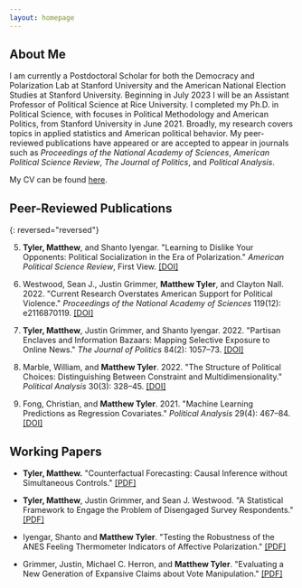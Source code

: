 ```yaml
---
layout: homepage
---
```


## About Me

I am currently a Postdoctoral Scholar for both the Democracy and Polarization Lab at Stanford University and the American National Election Studies at Stanford University. Beginning in July 2023 I will be an Assistant Professor of Political Science at Rice University. I completed my Ph.D. in Political Science, with focuses in Political Methodology and American Politics, from Stanford University in June 2021. Broadly, my research covers topics in applied statistics and American political behavior. My peer-reviewed publications have appeared or are accepted to appear in journals such as *Proceedings of the National Academy of Sciences*, *American Political Science Review*, *The Journal of Politics*, and *Political Analysis*.

My CV can be found [here](https://www.dropbox.com/s/sm0pfjekpzdykd7/CV.pdf?dl=0).

## Peer-Reviewed Publications

{: reversed="reversed"}

5. **Tyler, Matthew**, and Shanto Iyengar. "Learning to Dislike Your Opponents: Political Socialization in the Era of Polarization." *American Political Science Review*, First View. [[DOI]](https://doi.org/10.1017/S000305542200048X)

4. Westwood, Sean J., Justin Grimmer, **Matthew Tyler**, and Clayton Nall. 2022. "Current Research Overstates American Support for Political Violence." *Proceedings of the National Academy of Sciences* 119(12): e2116870119. [[DOI]](https://doi.org/10.1073/pnas.2116870119)

3. **Tyler, Matthew**, Justin Grimmer, and Shanto Iyengar. 2022. "Partisan Enclaves and Information Bazaars: Mapping Selective Exposure to Online News." *The Journal of Politics* 84(2): 1057–73. [[DOI]](https://doi.org/10.1086/716950)

2. Marble, William, and **Matthew Tyler**. 2022. "The Structure of Political Choices: Distinguishing Between Constraint and Multidimensionality." *Political Analysis* 30(3): 328–45. [[DOI]](https://doi.org/10.1017/pan.2021.3)

1. Fong, Christian, and **Matthew Tyler**. 2021. "Machine Learning Predictions as Regression Covariates." *Political Analysis* 29(4): 467–84. [[DOI]](https://doi.org/10.1017/pan.2020.38)



## Working Papers

* **Tyler, Matthew.** "Counterfactual Forecasting: Causal Inference without Simultaneous Controls." [[PDF]](https://www.dropbox.com/s/bux4klf66dh66qg/FSControls.pdf?dl=0)
    
* **Tyler, Matthew**, Justin Grimmer, and Sean J. Westwood. "A Statistical Framework to Engage the Problem of Disengaged Survey Respondents." [[PDF]](https://www.dropbox.com/s/m86g05zl57g36an/The_Dangers_of_Disengaged_Respondents.pdf?dl=0)

* Iyengar, Shanto and **Matthew Tyler**. "Testing the Robustness of the ANES Feeling Thermometer Indicators of Affective Polarization." [[PDF]](https://www.dropbox.com/s/0pckb5wjrxcjbs4/Robustness_of_Increasing_Affective_Polarization.pdf?dl=0)

* Grimmer, Justin, Michael C. Herron, and **Matthew Tyler**. "Evaluating a New Generation of Expansive Claims about Vote Manipulation." [[PDF]](https://www.dropbox.com/s/92lp1gmqw2pei8m/Expansive.pdf?dl=0)

